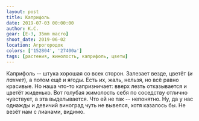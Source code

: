 ```yaml
---
layout: post
title: Каприфоль
date: 2019-07-03 00:00:00
author: К.С.
gear: [E-3, 35mm macro]
shoot_date: 2019-06-02
location: Агрогородок
colors: ['152804', '27400a']
tags: [растения, жимолость, каприфоль, цветы]
---
```

Каприфоль -- штука хорошая со всех сторон. Залезает везде, цветёт (_и пахнет_), а потом ещё и ягоды. Есть их, жаль, нельзя, но всё равно красивые. Но наша что-то капризничает: вверх лезть отказывается и цветёт жиденько. Вот голубая жимолость себя по соседству отлично чувствует, а эта выделывается. Что ей не так -- непонятно. Ну, да у нас однажды и девичий виноград чуть не вывелся, хотя казалось бы. Не везёт нам с лианами, видимо.
